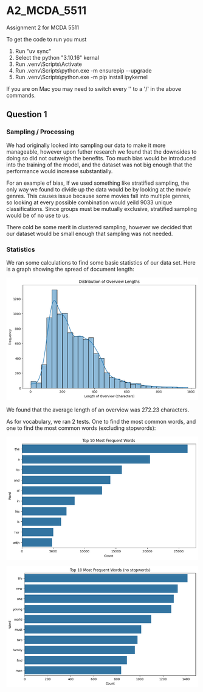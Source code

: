 # A2_MCDA_5511
Assignment 2 for MCDA 5511

To get the code to run you must

1. Run "uv sync"
2. Select the python "3.10.16" kernal
3. Run .venv\Scripts\Activate
4. Run .venv\Scripts\python.exe -m ensurepip --upgrade
5. Run .venv\Scripts\python.exe -m pip install ipykernel

If you are on Mac you may need to switch every '\' to a '/' in the above commands.

## Question 1

### Sampling / Processing

We had originally looked into sampling our data to make it more manageable, however upon futher research we found that the downsides to doing so did not outweigh the benefits. Too much bias would be introduced into the training of the model, and the dataset was not big enough that the performance would increase substantially.

For an example of bias, If we used something like stratified sampling, the only way we found to divide up the data would be by looking at the movie genres. This causes issue because some movies fall into multiple genres, so looking at every possible combination would yeild 9033 unique classifications. Since groups must be mutually exclusive, stratified sampling would be of no use to us.

There cold be some merit in clustered sampling, however we decided that our dataset would be small enough that sampling was not needed.

### Statistics
We ran some calculations to find some basic statistics of our data set. Here is a graph showing the spread of document length:

![document_length_graph](document_length.png)

We found that the average length of an overview was 272.23 characters.

As for vocabulary, we ran 2 tests. One to find the most common words, and one to find the most common words (excluding stopwords):

![top_10_words](top_10.png)

![top_10_no_stopwords](top_10_no_stopwords.png)